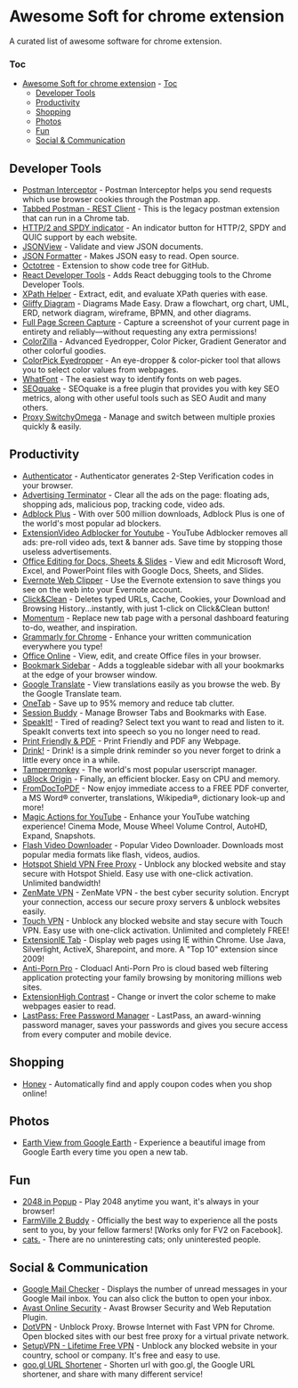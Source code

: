 # Awesome Soft for chrome extension

A curated list of awesome software for chrome extension.

### Toc
- [Awesome Soft for chrome extension](#awesome-soft-for-chrome-extension)
        - [Toc](#toc)
    - [Developer Tools](#developer-tools)
    - [Productivity](#productivity)
    - [Shopping](#shopping)
    - [Photos](#photos)
    - [Fun](#fun)
    - [Social & Communication](#social--communication)
  
## Developer Tools
* [Postman Interceptor](https://chrome.google.com/webstore/detail/postman-interceptor/aicmkgpgakddgnaphhhpliifpcfhicfo) - Postman Interceptor helps you send requests which use browser cookies through the Postman app.
* [Tabbed Postman - REST Client](https://chrome.google.com/webstore/detail/tabbed-postman-rest-clien/coohjcphdfgbiolnekdpbcijmhambjff) - This is the legacy postman extension that can run in a Chrome tab.
* [HTTP/2 and SPDY indicator](https://chrome.google.com/webstore/detail/http2-and-spdy-indicator/mpbpobfflnpcgagjijhmgnchggcjblin) - An indicator button for HTTP/2, SPDY and QUIC support by each website.
* [JSONView](https://chrome.google.com/webstore/detail/jsonview/chklaanhfefbnpoihckbnefhakgolnmc) - Validate and view JSON documents.
* [JSON Formatter](https://chrome.google.com/webstore/detail/json-formatter/bcjindcccaagfpapjjmafapmmgkkhgoa) - Makes JSON easy to read. Open source.
* [Octotree](https://chrome.google.com/webstore/detail/octotree/bkhaagjahfmjljalopjnoealnfndnagc) - Extension to show code tree for GitHub.
* [React Developer Tools](https://chrome.google.com/webstore/detail/react-developer-tools/fmkadmapgofadopljbjfkapdkoienihi) - Adds React debugging tools to the Chrome Developer Tools.
* [XPath Helper](https://chrome.google.com/webstore/detail/xpath-helper/hgimnogjllphhhkhlmebbmlgjoejdpjl) - Extract, edit, and evaluate XPath queries with ease.
* [Gliffy Diagram](https://chrome.google.com/webstore/detail/gliffy-diagram/afepgdbkjbondnbhnpmecadgkflcokfp) - Diagrams Made Easy. Draw a flowchart, org chart, UML, ERD, network diagram, wireframe, BPMN, and other diagrams.
* [Full Page Screen Capture](https://chrome.google.com/webstore/detail/full-page-screen-capture/fdpohaocaechififmbbbbbknoalclacl) - Capture a screenshot of your current page in entirety and reliably—without requesting any extra permissions!
* [ColorZilla](https://chrome.google.com/webstore/detail/colorzilla/bhlhnicpbhignbdhedgjhgdocnmhomnp) - Advanced Eyedropper, Color Picker, Gradient Generator and other colorful goodies.
* [ColorPick Eyedropper](https://chrome.google.com/webstore/detail/colorpick-eyedropper/ohcpnigalekghcmgcdcenkpelffpdolg) - An eye-dropper & color-picker tool that allows you to select color values from webpages.
* [WhatFont](https://chrome.google.com/webstore/detail/whatfont/jabopobgcpjmedljpbcaablpmlmfcogm) - The easiest way to identify fonts on web pages.
* [SEOquake](https://chrome.google.com/webstore/detail/seoquake/akdgnmcogleenhbclghghlkkdndkjdjc) - SEOquake is a free plugin that provides you with key SEO metrics, along with other useful tools such as SEO Audit and many others.
* [Proxy SwitchyOmega](https://chrome.google.com/webstore/detail/proxy-switchyomega/padekgcemlokbadohgkifijomclgjgif) - Manage and switch between multiple proxies quickly & easily.

## Productivity
* [Authenticator](https://chrome.google.com/webstore/detail/authenticator/bhghoamapcdpbohphigoooaddinpkbai) - Authenticator generates 2-Step Verification codes in your browser. 
* [Advertising Terminator](https://chrome.google.com/webstore/detail/%E5%B9%BF%E5%91%8A%E7%BB%88%E7%BB%93%E8%80%85/fpdnjdlbdmifoocedhkighhlbchbiikl) - Clear all the ads on the page: floating ads, shopping ads, malicious pop, tracking code, video ads.
* [Adblock Plus](https://chrome.google.com/webstore/detail/adblock-plus/cfhdojbkjhnklbpkdaibdccddilifddb) - With over 500 million downloads, Adblock Plus is one of the world's most popular ad blockers.
* [ExtensionVideo Adblocker for Youtube](https://chrome.google.com/webstore/detail/video-adblocker-for-youtu/hflefjhkfeiaignkclmphmokmmbhbhik) - YouTube Adblocker removes all ads: pre-roll video ads, text & banner ads. Save time by stopping those useless advertisements.
* [Office Editing for Docs, Sheets & Slides](https://chrome.google.com/webstore/detail/office-editing-for-docs-s/gbkeegbaiigmenfmjfclcdgdpimamgkj) - View and edit Microsoft Word, Excel, and PowerPoint files with Google Docs, Sheets, and Slides.
* [Evernote Web Clipper](https://chrome.google.com/webstore/detail/evernote-web-clipper/pioclpoplcdbaefihamjohnefbikjilc) - Use the Evernote extension to save things you see on the web into your Evernote account.
* [Click&Clean](https://chrome.google.com/webstore/detail/clickclean/ghgabhipcejejjmhhchfonmamedcbeod) - Deletes typed URLs, Cache, Cookies, your Download and Browsing History...instantly, with just 1-click on Click&Clean button!
* [Momentum](https://chrome.google.com/webstore/detail/momentum/laookkfknpbbblfpciffpaejjkokdgca) - Replace new tab page with a personal dashboard featuring to-do, weather, and inspiration.
* [Grammarly for Chrome](https://chrome.google.com/webstore/detail/grammarly-for-chrome/kbfnbcaeplbcioakkpcpgfkobkghlhen) - Enhance your written communication everywhere you type!
* [Office Online](https://chrome.google.com/webstore/detail/office-online/ndjpnladcallmjemlbaebfadecfhkepb) - View, edit, and create Office files in your browser.
* [Bookmark Sidebar](https://chrome.google.com/webstore/detail/bookmark-sidebar/jdbnofccmhefkmjbkkdkfiicjkgofkdh) - Adds a toggleable sidebar with all your bookmarks at the edge of your browser window.
* [Google Translate](https://chrome.google.com/webstore/detail/google-translate/aapbdbdomjkkjkaonfhkkikfgjllcleb) - View translations easily as you browse the web. By the Google Translate team.
* [OneTab](https://chrome.google.com/webstore/detail/onetab/chphlpgkkbolifaimnlloiipkdnihall) - Save up to 95% memory and reduce tab clutter.
* [Session Buddy](https://chrome.google.com/webstore/detail/session-buddy/edacconmaakjimmfgnblocblbcdcpbko) - Manage Browser Tabs and Bookmarks with Ease.
* [SpeakIt!](https://chrome.google.com/webstore/detail/speakit/pgeolalilifpodheeocdmbhehgnkkbak) - Tired of reading? Select text you want to read and listen to it. SpeakIt converts text into speech so you no longer need to read.
* [Print Friendly & PDF](https://chrome.google.com/webstore/detail/print-friendly-pdf/ohlencieiipommannpdfcmfdpjjmeolj) - Print Friendly and PDF any Webpage.
* [Drink!](https://chrome.google.com/webstore/detail/drink/kdpaldfdmbhojkkaebckeknoempakldh) - Drink! is a simple drink reminder so you never forget to drink a little every once in a while.
* [Tampermonkey](https://chrome.google.com/webstore/detail/tampermonkey/dhdgffkkebhmkfjojejmpbldmpobfkfo) - The world's most popular userscript manager.
* [uBlock Origin](https://chrome.google.com/webstore/detail/ublock-origin/cjpalhdlnbpafiamejdnhcphjbkeiagm) - Finally, an efficient blocker. Easy on CPU and memory.
* [FromDocToPDF](https://chrome.google.com/webstore/detail/fromdoctopdf/mallpejgeafdahhflmliiahjdpgbegpk) - Now enjoy immediate access to a FREE PDF converter, a MS Word® converter, translations, Wikipedia®, dictionary look-up and more!
* [Magic Actions for YouTube](https://chrome.google.com/webstore/detail/magic-actions-for-youtube/abjcfabbhafbcdfjoecdgepllmpfceif) - Enhance your YouTube watching experience! Cinema Mode, Mouse Wheel Volume Control, AutoHD, Expand, Snapshots.
* [Flash Video Downloader](https://chrome.google.com/webstore/detail/flash-video-downloader/aiimdkdngfcipjohbjenkahhlhccpdbc) - Popular Video Downloader. Downloads most popular media formats like flash, videos, audios.
* [Hotspot Shield VPN Free Proxy](https://chrome.google.com/webstore/detail/hotspot-shield-vpn-free-p/nlbejmccbhkncgokjcmghpfloaajcffj) - Unblock any blocked website and stay secure with Hotspot Shield. Easy use with one-click activation. Unlimited bandwidth!
* [ZenMate VPN](https://chrome.google.com/webstore/detail/zenmate-vpn-best-cyber-se/fdcgdnkidjaadafnichfpabhfomcebme) - ZenMate VPN - the best cyber security solution. Encrypt your connection, access our secure proxy servers & unblock websites easily.
* [Touch VPN](https://chrome.google.com/webstore/detail/touch-vpn/bihmplhobchoageeokmgbdihknkjbknd) - Unblock any blocked website and stay secure with Touch VPN. Easy use with one-click activation. Unlimited and completely FREE!
* [ExtensionIE Tab](https://chrome.google.com/webstore/detail/ie-tab/hehijbfgiekmjfkfjpbkbammjbdenadd) - Display web pages using IE within Chrome. Use Java, Silverlight, ActiveX, Sharepoint, and more. A "Top 10" extension since 2009!
* [Anti-Porn Pro](https://chrome.google.com/webstore/detail/anti-porn-pro-the-best-an/hbepadcdhpahlikldbochnhfleejiokp) - Cloduacl Anti-Porn Pro is cloud based web filtering application protecting your family browsing by monitoring millions web sites.
* [ExtensionHigh Contrast](https://chrome.google.com/webstore/detail/high-contrast/djcfdncoelnlbldjfhinnjlhdjlikmph) - Change or invert the color scheme to make webpages easier to read.
* [LastPass: Free Password Manager](https://chrome.google.com/webstore/detail/lastpass-free-password-ma/hdokiejnpimakedhajhdlcegeplioahd) - LastPass, an award-winning password manager, saves your passwords and gives you secure access from every computer and mobile device.

## Shopping
* [Honey](https://chrome.google.com/webstore/detail/honey/bmnlcjabgnpnenekpadlanbbkooimhnj) - Automatically find and apply coupon codes when you shop online!

## Photos
* [Earth View from Google Earth](https://chrome.google.com/webstore/detail/earth-view-from-google-ea/bhloflhklmhfpedakmangadcdofhnnoh) - Experience a beautiful image from Google Earth every time you open a new tab.

## Fun
* [2048 in Popup](https://chrome.google.com/webstore/detail/2048/ijkmjnaahlnmdjjlbhbjbhlnmadmmlgg) - Play 2048 anytime you want, it's always in your browser!
* [FarmVille 2 Buddy](https://chrome.google.com/webstore/detail/farmville-2-buddy/gifllahgdeogmfooohjdgbhlpnjbacab) - Officially the best way to experience all the posts sent to you, by your fellow farmers! [Works only for FV2 on Facebook].
* [cats.](https://chrome.google.com/webstore/detail/cats/pdfklfdfahcjkkkogigggbfhbojcnhgb) - There are no uninteresting cats; only uninterested people.

## Social & Communication
* [Google Mail Checker](https://chrome.google.com/webstore/detail/google-mail-checker/mihcahmgecmbnbcchbopgniflfhgnkff) - Displays the number of unread messages in your Google Mail inbox. You can also click the button to open your inbox.
* [Avast Online Security](https://chrome.google.com/webstore/detail/avast-online-security/gomekmidlodglbbmalcneegieacbdmki) - Avast Browser Security and Web Reputation Plugin.
* [DotVPN](https://chrome.google.com/webstore/detail/dotvpn-%E2%80%94-a-better-way-to/kpiecbcckbofpmkkkdibbllpinceiihk) - Unblock Proxy. Browse Internet with Fast VPN for Chrome. Open blocked sites with our best free proxy for a virtual private network.
* [SetupVPN - Lifetime Free VPN](https://chrome.google.com/webstore/detail/setupvpn-lifetime-free-vp/oofgbpoabipfcfjapgnbbjjaenockbdp) - Unblock any blocked website in your country, school or company. It's free and easy to use.
* [goo.gl URL Shortener](https://chrome.google.com/webstore/detail/googl-url-shortener-unoff/iblijlcdoidgdpfknkckljiocdbnlagk) - Shorten url with goo.gl, the Google URL shortener, and share with many different service!

